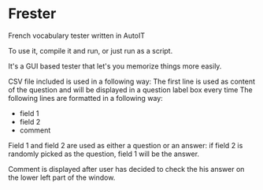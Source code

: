 Frester
=======

French vocabulary tester written in AutoIT

To use it, compile it and run, or just run as a script.

It's a GUI based tester that let's you memorize things more easily.


CSV file included is used in a following way:
The first line is used as content of the question and will be displayed in a question label box every time
The following lines are formatted in a following way:

* field 1
* field 2
* comment

Field 1 and field 2 are used as either a question or an answer: if field 2 is randomly picked as the question, field 1 will be the answer.

Comment is displayed after user has decided to check the his answer on the lower left part of the window.
